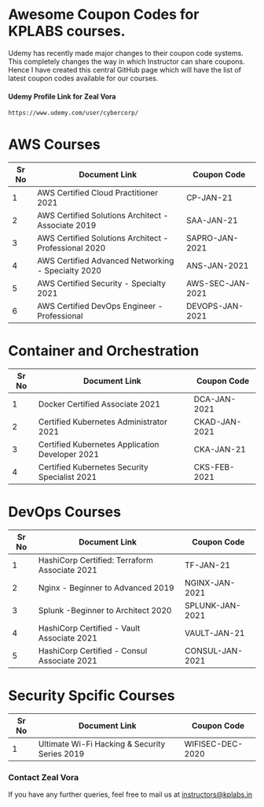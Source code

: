 # Awesome Coupon Codes for KPLABS courses.

Udemy has recently made major changes to their coupon code systems. This completely changes the way in which Instructor can share coupons. Hence I have created this central GitHub page which will have the list of latest coupon codes available for our courses.

#### Udemy Profile Link for Zeal Vora

```sh
https://www.udemy.com/user/cybercorp/
```

# AWS Courses 

| Sr No | Document Link | Coupon Code |
| ------ | ------ | ------ |
| 1 |AWS Certified Cloud Practitioner 2021 | CP-JAN-21	 | 
| 2 |AWS Certified Solutions Architect - Associate  2019| SAA-JAN-21 |
| 3 |AWS Certified Solutions Architect - Professional 2020 | SAPRO-JAN-2021 |
| 4 |AWS Certified Advanced Networking - Specialty 2020 | ANS-JAN-2021 |
| 5 |AWS Certified Security - Specialty 2021 | AWS-SEC-JAN-2021 |
| 6 |AWS Certified DevOps Engineer - Professional | DEVOPS-JAN-2021 |

# Container and Orchestration

| Sr No | Document Link | Coupon Code |
| ------ | ------ | ------ |
| 1 | Docker Certified Associate 2021 | DCA-JAN-2021 | 
| 2 | Certified Kubernetes Administrator 2021 | CKAD-JAN-2021	 | 
| 3 | Certified Kubernetes Application Developer 2021 | CKA-JAN-21 | 
| 4 | Certified Kubernetes Security Specialist 2021 | CKS-FEB-2021 | 

# DevOps Courses

| Sr No | Document Link | Coupon Code |
| ------ | ------ | ------ |
| 1 | HashiCorp Certified: Terraform Associate 2021 | TF-JAN-21 | 
| 2 | Nginx - Beginner to Advanced 2019 | NGINX-JAN-2021 | 
| 3 | Splunk  -Beginner to Architect 2020 | SPLUNK-JAN-2021 | 
| 4 | HashiCorp Certified - Vault Associate 2021 | VAULT-JAN-21 | 
| 5 | HashiCorp Certified - Consul Associate 2021 | CONSUL-JAN-2021 | 


# Security Spcific Courses

| Sr No | Document Link | Coupon Code |
| ------ | ------ | ------ |
| 1 | Ultimate Wi-Fi Hacking & Security Series 2019 | WIFISEC-DEC-2020 | 


### Contact Zeal Vora
If you have any further queries, feel free to mail us at instructors@kplabs.in
